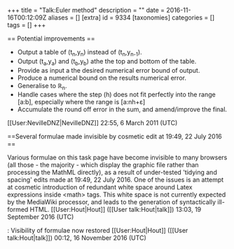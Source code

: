 +++
title = "Talk:Euler method"
description = ""
date = 2016-11-16T00:12:09Z
aliases = []
[extra]
id = 9334
[taxonomies]
categories = []
tags = []
+++

== Potential improvements ==
* Output a table of (t<sub>n</sub>,y<sub>n</sub>) instead of (t<sub>n</sub>,y<sub>n-1</sub>).
* Output (t<sub>a</sub>,y<sub>a</sub>) and (t<sub>b</sub>,y<sub>b</sub>) athe the top and bottom of the table.
* Provide as input a the desired numerical error bound of output.
* Produce a numerical bound on the results numerical error.
* Generalise to ℝ<sub>n</sub>.
* Handle cases where the step (h) does not fit perfectly into the range [a:b], especially where the range is [a:nh+ε]
* Accumulate the round off error in the sum, and amend/improve the final. 

[[User:NevilleDNZ|NevilleDNZ]] 22:55, 6 March 2011 (UTC)


==Several formulae made invisible by cosmetic edit at 19:49, 22 July 2016 ==

Various formulae on this task page have become invisible to many browsers (all those - the majority - which display the graphic file rather than processing the MathML directly), as a result of under-tested 'tidying and spacing' edits made at 19:49, 22 July 2016. One of the issues is an attempt at cosmetic introduction of redundant white space around Latex expressions inside &lt;math&gt; tags. This white space is not currently expected by the MediaWiki processor, and leads to the generation of syntactically ill-formed HTML. [[User:Hout|Hout]] ([[User talk:Hout|talk]]) 13:03, 19 September 2016 (UTC)

: Visibility of formulae now restored [[User:Hout|Hout]] ([[User talk:Hout|talk]]) 00:12, 16 November 2016 (UTC)
